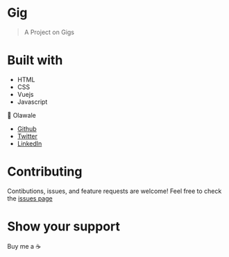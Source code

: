 # Gig

> A Project on Gigs

# Built with

- HTML
- CSS
- Vuejs
- Javascript

👤 Olawale
- [Github](https://github.com/ishuacharis)
- [Twitter](https://twitter.com/ibreaktherules)
- [LinkedIn](https://www.linkedin.com/in/olawale-omoogun-330a051b1/)

# Contributing

Contibutions, issues, and feature requests are welcome!
Feel free to check the [issues page](https://github.com/olawale-o/krystal-client/issues)

# Show your support
Buy me a :coffee:
